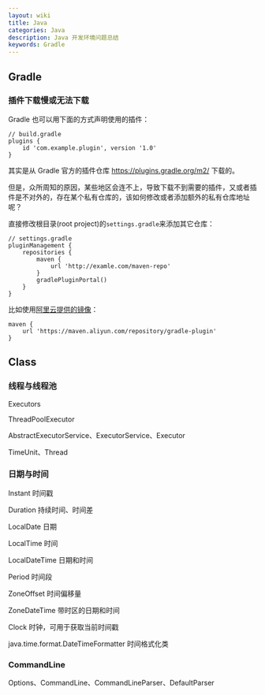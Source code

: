 ```yaml
---
layout: wiki
title: Java
categories: Java
description: Java 开发环境问题总结
keywords: Gradle
---
```


## Gradle

### 插件下载慢或无法下载

Gradle 也可以用下面的方式声明使用的插件：

```
// build.gradle
plugins {
    id 'com.example.plugin', version '1.0'
}
```

其实是从 Gradle 官方的插件仓库 https://plugins.gradle.org/m2/ 下载的。

但是，众所周知的原因，某些地区会连不上，导致下载不到需要的插件，又或者插件是不对外的，存在某个私有仓库的，该如何修改或者添加额外的私有仓库地址呢？

直接修改根目录(root project)的`settings.gradle`来添加其它仓库：

```
// settings.gradle
pluginManagement {
    repositories {
        maven {
            url 'http://examle.com/maven-repo'
        }
        gradlePluginPortal()
    }
}
```

比如使用[阿里云提供的镜像](https://maven.aliyun.com/mvn/view)：

```
maven {
    url 'https://maven.aliyun.com/repository/gradle-plugin'
}
```

## Class

### 线程与线程池

Executors

ThreadPoolExecutor

AbstractExecutorService、ExecutorService、Executor

TimeUnit、Thread

### 日期与时间

Instant	时间戳

Duration	持续时间、时间差

LocalDate	日期

LocalTime	时间

LocalDateTime	日期和时间

Period	时间段

ZoneOffset	时间偏移量

ZoneDateTime	带时区的日期和时间

Clock	时钟，可用于获取当前时间戳

java.time.format.DateTimeFormatter	时间格式化类

### CommandLine

Options、CommandLine、CommandLineParser、DefaultParser